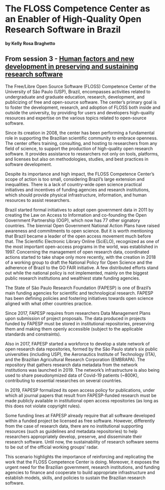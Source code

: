 # The FLOSS Competence Center as an Enabler of High-Quality Open Research Software in Brazil
**by Kelly Rosa Braghetto**  

## From session 3 - [Human factors and new development in preserving and sustaining research software](/wosss21/agenda#session-3)  
The Free/Libre Open Source Software (FLOSS) Competence Center of the University of São Paulo (USP), Brazil, encompasses activities related to undergraduate and graduate education, research, development, and publicizing of free and open-source software. The center’s primary goal is to foster the development, research, and adoption of FLOSS both inside and outside the university, by providing for users and developers high-quality resources and expertise on the various topics related to open-source software.

Since its creation in 2008, the center has been performing a fundamental role in supporting the Brazilian scientific community to embrace openness. The center offers training, consulting, and hosting to researchers from any field of science, to support the production of high-quality open research software. It provides assistance to researchers not only on tools, platforms, and licenses but also on methodologies, studies, and best practices in software development.

Despite its importance and high impact, the FLOSS Competence Center’s scope of action is too small, considering Brazil’s large extension and inequalities. There is a lack of country-wide open science practical initiatives and incentives of funding agencies and research institutions, which should provide physical infrastructure, information, and human resources to assist researchers.

Brazil started formal initiatives to adopt open government data in 2011 by creating the Law on Access to Information and co-founding the Open Government Partnership (OGP), which now has 77 other signatory countries. The biennial Open Government National Action Plans have raised awareness and commitments to open science.  But it is worth mentioning that Brazil became a leader of the open access movement much before that. The Scientific Electronic Library Online (SciELO), recognized as one of the most important open-access programs in the world, was established in 1997. Concerning the management of open research data, coordinated actions started to take shape only more recently, with the creation in 2018 of a working group to draft the National Policy for Open Science and the adherence of Brazil to the GO FAIR initiative. A few distributed efforts stand out while the national policy is not implemented, mainly on the biggest public research institutions and wealthiest state funding agencies.

The State of São Paulo Research Foundation (FAPESP) is one of Brazil’s main funding agencies for scientific and technological research. FAPESP has been defining policies and fostering initiatives towards open science aligned with what other countries practice.

Since 2017, FAPESP requires from researchers Data Management Plans upon submission of project proposals.  The data produced in projects funded by FAPESP must be stored in institutional repositories, preserving them and making them openly accessible (subject to the applicable standards and constraints).

Also in 2017, FAPESP started a workforce to develop a state network of open research data repositories, formed by the São Paulo state’s six public universities (including USP), the Aeronautics Institute of Technology (ITA), and the Brazilian Agricultural Research Corporation (EMBRAPA). The repository that gathers research data metadata from the network institutions was launched in 2019. The network’s infrastructure is also being used to share pseudonymized data of Covid-19 patients (~800K), contributing to essential researches on several countries.

In 2019, FAPESP formalized its open access policy for publications, under which all journal papers that result from FAPESP-funded research must be made publicly available in institutional open access repositories (as long as this does not violate copyright rules).

Some funding lines at FAPESP already require that all software developed within a funded project be licensed as free software. However, differently from the case of research data, there are no institutional supporting resources (such as guidelines and metadata repositories) to help researchers appropriately develop, preserve, and disseminate their research software. Until now, the sustainability of research software seems to be out of the official working groups’ radar.

This scenario highlights the importance of reinforcing and replicating the work that the FLOSS Competence Center is doing. Moreover, it exposes the urgent need for the Brazilian government, research institutions, and funding agencies to finance and cooperate to build appropriate infrastructure and establish models, skills, and policies to sustain the Brazilian research software.
